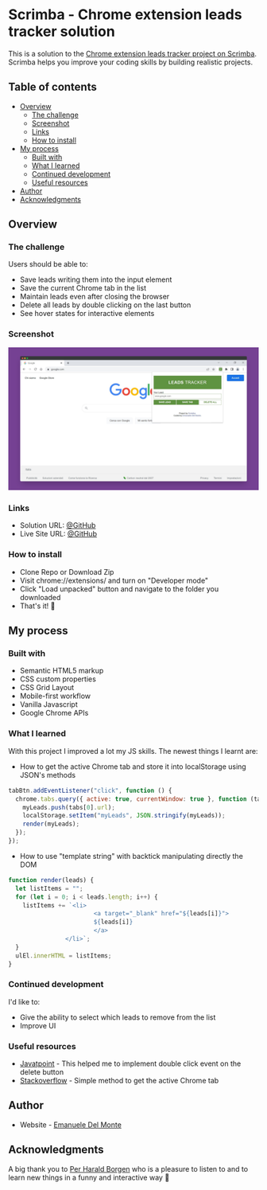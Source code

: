 # Scrimba - Chrome extension leads tracker solution

This is a solution to the [Chrome extension leads tracker project on Scrimba](https://scrimba.com/learn/learnjavascript/). Scrimba helps you improve your coding skills by building realistic projects.

## Table of contents

- [Overview](#overview)
  - [The challenge](#the-challenge)
  - [Screenshot](#screenshot)
  - [Links](#links)
  - [How to install](#how-to-install)
- [My process](#my-process)
  - [Built with](#built-with)
  - [What I learned](#what-i-learned)
  - [Continued development](#continued-development)
  - [Useful resources](#useful-resources)
- [Author](#author)
- [Acknowledgments](#acknowledgments)

## Overview

### The challenge

Users should be able to:

- Save leads writing them into the input element
- Save the current Chrome tab in the list
- Maintain leads even after closing the browser
- Delete all leads by double clicking on the last button
- See hover states for interactive elements

### Screenshot

![screenshot](./screenshots/screenshot.png)

### Links

- Solution URL: [@GitHub](https://github.com/xdelmo/chrome-extension-leads-tracker)
- Live Site URL: [@GitHub](https://htmlpreview.github.io/?https://github.com/xdelmo/chrome-extension-leads-tracker/blob/master/index.html)

### How to install

- Clone Repo or Download Zip
- Visit chrome://extensions/ and turn on "Developer mode"
- Click "Load unpacked" button and navigate to the folder you downloaded
- That's it! 🎉

## My process

### Built with

- Semantic HTML5 markup
- CSS custom properties
- CSS Grid Layout
- Mobile-first workflow
- Vanilla Javascript
- Google Chrome APIs

### What I learned

With this project I improved a lot my JS skills. The newest things I learnt are:

- How to get the active Chrome tab and store it into localStorage using JSON's methods

```js
tabBtn.addEventListener("click", function () {
  chrome.tabs.query({ active: true, currentWindow: true }, function (tabs) {
    myLeads.push(tabs[0].url);
    localStorage.setItem("myLeads", JSON.stringify(myLeads));
    render(myLeads);
  });
});
```

- How to use "template string" with backtick manipulating directly the DOM

```js
function render(leads) {
  let listItems = "";
  for (let i = 0; i < leads.length; i++) {
    listItems += `<li>
                        <a target="_blank" href="${leads[i]}">
                        ${leads[i]}
                        </a>
                </li>`;
  }
  ulEl.innerHTML = listItems;
}
```

### Continued development

I'd like to:

- Give the ability to select which leads to remove from the list
- Improve UI

### Useful resources

- [Javatpoint](https://www.javatpoint.com/javascript-dblclick-event) - This helped me to implement double click event on the delete button
- [Stackoverflow](https://stackoverflow.com/questions/6718256/how-do-you-use-chrome-tabs-getcurrent-to-get-the-page-object-in-a-chrome-extensi) - Simple method to get the active Chrome tab

## Author

- Website - [Emanuele Del Monte](https://www.emanueledelmonte.it)

## Acknowledgments

A big thank you to [Per Harald Borgen](https://github.com/perborgen) who is a pleasure to listen to and to learn new things in a funny and interactive way 👏
